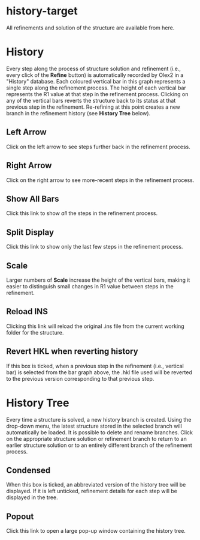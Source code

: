 # history-target
All refinements and
solution of the structure
are available from here.


# History
Every step along the process of structure solution and refinement (i.e., every click of the **Refine** button) is automatically recorded by Olex2 in a "History" database. Each coloured vertical bar in this graph represents a single step along the refinement process. The height of each vertical bar represents the R1 value at that step in the refinement process. Clicking on any of the vertical bars reverts the structure back to its status at that previous step in the refinement. Re-refining at this point creates a new branch in the refinement history (see **History Tree** below).

## Left Arrow
Click on the left arrow to see steps further back in the refinement process.

## Right Arrow
Click on the right arrow to see more-recent steps in the refinement process.

## Show All Bars
Click this link to show *all* the steps in the refinement process.

## Split Display
Click this link to show only the last few steps in the refinement process.

## Scale
Larger numbers of **Scale** increase the height of the vertical bars, making it easier to distinguish small changes in R1 value between steps in the refinement.

## Reload INS
Clicking this link will reload the original .ins file from the current working folder for the structure.

## Revert HKL when reverting history
If this box is ticked, when a previous step in the refinement (i.e., vertical bar) is selected from the bar graph above, the .hkl file used will be reverted to the previous version corresponding to that previous step.


# History Tree
Every time a structure is solved, a new history branch is created. Using the drop-down menu, the latest structure stored in the selected branch will automatically be loaded. It is possible to delete and rename branches. Click on the appropriate structure solution or refinement branch to return to an earlier structure solution or to an entirely different branch of the refinement process.

## Condensed
When this box is ticked, an abbreviated version of the history tree will be displayed. If it is left unticked, refinement details for each step will be displayed in the tree.

## Popout
Click this link to open a large pop-up window containing the history tree.
